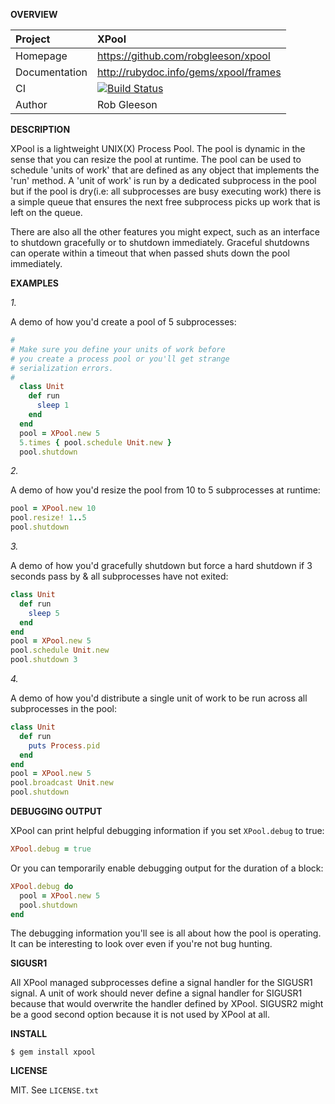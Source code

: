 __OVERVIEW__

| Project         | XPool
|:----------------|:--------------------------------------------------
| Homepage        | https://github.com/robgleeson/xpool
| Documentation   | http://rubydoc.info/gems/xpool/frames 
| CI              | [![Build Status](https://travis-ci.org/robgleeson/xpool.png)](https://travis-ci.org/robgleeson/XPool)
| Author          | Rob Gleeson             


__DESCRIPTION__

XPool is a lightweight UNIX(X) Process Pool. The pool is dynamic in the sense
that you can resize the pool at runtime. The pool can be used to schedule 
'units of work' that are defined as any object that implements the 'run' 
method. A 'unit of work' is run by a dedicated subprocess in the pool but if 
the pool is dry(i.e: all subprocesses are busy executing work) there is a 
simple queue that ensures the next free subprocess picks up work that is left
on the queue.

There are also all the other features you might expect, such as an interface to 
shutdown gracefully or to shutdown immediately. Graceful shutdowns can operate 
within a timeout that when passed shuts down the pool immediately. 


__EXAMPLES__

_1._

A demo of how you'd create a pool of 5 subprocesses:

```ruby
#
# Make sure you define your units of work before
# you create a process pool or you'll get strange
# serialization errors.
#
  class Unit
    def run
      sleep 1
    end
  end
  pool = XPool.new 5
  5.times { pool.schedule Unit.new }
  pool.shutdown
  ```

  _2._

  A demo of how you'd resize the pool from 10 to 5 subprocesses at runtime:

  ```ruby
  pool = XPool.new 10
  pool.resize! 1..5
  pool.shutdown
  ```
  _3._

  A demo of how you'd gracefully shutdown but force a hard shutdown if 3 seconds
  pass by & all subprocesses have not exited:

  ```ruby
  class Unit
    def run
      sleep 5
    end
  end
  pool = XPool.new 5
  pool.schedule Unit.new
  pool.shutdown 3
  ```

  _4._

  A demo of how you'd distribute a single unit of work to be run across all 
  subprocesses in the pool:

  ```ruby
  class Unit
    def run
      puts Process.pid
    end
  end
  pool = XPool.new 5
  pool.broadcast Unit.new
  pool.shutdown
  ```

  __DEBUGGING OUTPUT__

  XPool can print helpful debugging information if you set `XPool.debug` 
  to true:

  ```ruby
  XPool.debug = true
  ```

Or you can temporarily enable debugging output for the duration of a block:

```ruby
XPool.debug do 
  pool = XPool.new 5
  pool.shutdown
end
```

The debugging information you'll see is all about how the pool is operating. 
It can be interesting to look over even if you're not bug hunting.

__SIGUSR1__

All XPool managed subprocesses define a signal handler for the SIGUSR1 signal.
A unit of work should never define a signal handler for SIGUSR1 because that 
would overwrite the handler defined by XPool. SIGUSR2 might be a good second 
option because it is not used by XPool at all.

__INSTALL__

    $ gem install xpool

__LICENSE__

MIT. See `LICENSE.txt` 

